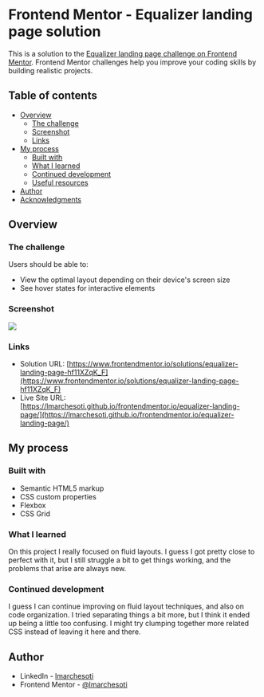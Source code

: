 # Frontend Mentor - Equalizer landing page solution

This is a solution to the [Equalizer landing page challenge on Frontend Mentor](https://www.frontendmentor.io/challenges/equalizer-landing-page-7VJ4gp3DE). Frontend Mentor challenges help you improve your coding skills by building realistic projects.

## Table of contents

- [Overview](#overview)
  - [The challenge](#the-challenge)
  - [Screenshot](#screenshot)
  - [Links](#links)
- [My process](#my-process)
  - [Built with](#built-with)
  - [What I learned](#what-i-learned)
  - [Continued development](#continued-development)
  - [Useful resources](#useful-resources)
- [Author](#author)
- [Acknowledgments](#acknowledgments)

## Overview

### The challenge

Users should be able to:

- View the optimal layout depending on their device's screen size
- See hover states for interactive elements

### Screenshot

![](./screenshot.jpg)

### Links

- Solution URL: [https://www.frontendmentor.io/solutions/equalizer-landing-page-hf11XZqK_F](https://www.frontendmentor.io/solutions/equalizer-landing-page-hf11XZqK_F)
- Live Site URL: [https://lmarchesoti.github.io/frontendmentor.io/equalizer-landing-page/](https://lmarchesoti.github.io/frontendmentor.io/equalizer-landing-page/)

## My process

### Built with

- Semantic HTML5 markup
- CSS custom properties
- Flexbox
- CSS Grid

### What I learned

On this project I really focused on fluid layouts. I guess I got pretty close to perfect with it, but I still struggle a bit to get things working, and the problems that arise are always new.

### Continued development

I guess I can continue improving on fluid layout techniques, and also on code organization.
I tried separating things a bit more, but I think it ended up being a little too confusing. I might try clumping together more related CSS instead of leaving it here and there.

## Author

- LinkedIn - [lmarchesoti](https://www.linkedin.com/in/lmarchesoti/)
- Frontend Mentor - [@lmarchesoti](https://www.frontendmentor.io/profile/lmarchesoti)
